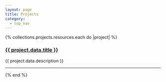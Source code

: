 ```yaml
---
layout: page
title: Projects
category:
  - top_nav
---
```


{% collections.projects.resources.each do |project| %}
  <div class="bg-white shadow rounded-sm border-slate-800 p-4">
    <a href="{{ project.relative_url }}"><h3>{{ project.data.title }}</h3></a>
    <p>{{ project.data.description }}</p>
    <hr />
  </div>
{% end %}
